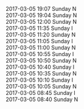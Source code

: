 2017-03-05 19:07 Sunday  N  
2017-03-05 19:04 Sunday  N  
2017-03-05 12:00 Sunday  N  
2017-03-05 11:35 Sunday  I  
2017-03-05 11:20 Sunday  N  
2017-03-05 11:05 Sunday  I  
2017-03-05 11:00 Sunday  N  
2017-03-05 10:55 Sunday  I  
2017-03-05 10:50 Sunday  N  
2017-03-05 10:40 Sunday  I  
2017-03-05 10:35 Sunday  N  
2017-03-05 10:10 Sunday  I  
2017-03-05 10:05 Sunday  N  
2017-03-05 08:45 Sunday  I  
2017-03-05 08:40 Sunday  N  
